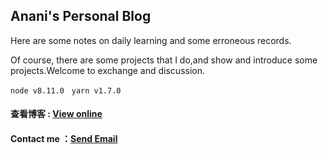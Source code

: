 <h2>Anani's Personal Blog</h2>

<p>Here are some notes on daily learning and some erroneous records.</p>
<p>Of course, there are some projects that I do,and show and introduce some projects.Welcome to exchange and discussion.</p>

<code>node v8.11.0</code> &nbsp; <code>yarn v1.7.0</code>

#### 查看博客 : [View online][1]
#### Contact me ：[Send Email][2]

[1]: http://dongwh.coding.me/blog/#/
[2]: http://mail.qq.com/cgi-bin/qm_share?t=qm_mailme&email=zqqhoKm5pq2moI6oobajr6ei4K2how
